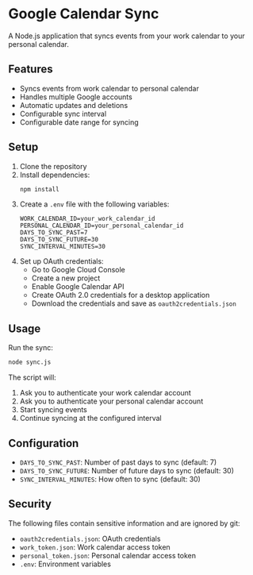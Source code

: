 # Google Calendar Sync

A Node.js application that syncs events from your work calendar to your personal calendar.

## Features

- Syncs events from work calendar to personal calendar
- Handles multiple Google accounts
- Automatic updates and deletions
- Configurable sync interval
- Configurable date range for syncing

## Setup

1. Clone the repository
2. Install dependencies:
   ```bash
   npm install
   ```
3. Create a `.env` file with the following variables:
   ```
   WORK_CALENDAR_ID=your_work_calendar_id
   PERSONAL_CALENDAR_ID=your_personal_calendar_id
   DAYS_TO_SYNC_PAST=7
   DAYS_TO_SYNC_FUTURE=30
   SYNC_INTERVAL_MINUTES=30
   ```
4. Set up OAuth credentials:
   - Go to Google Cloud Console
   - Create a new project
   - Enable Google Calendar API
   - Create OAuth 2.0 credentials for a desktop application
   - Download the credentials and save as `oauth2credentials.json`

## Usage

Run the sync:

```bash
node sync.js
```

The script will:

1. Ask you to authenticate your work calendar account
2. Ask you to authenticate your personal calendar account
3. Start syncing events
4. Continue syncing at the configured interval

## Configuration

- `DAYS_TO_SYNC_PAST`: Number of past days to sync (default: 7)
- `DAYS_TO_SYNC_FUTURE`: Number of future days to sync (default: 30)
- `SYNC_INTERVAL_MINUTES`: How often to sync (default: 30)

## Security

The following files contain sensitive information and are ignored by git:

- `oauth2credentials.json`: OAuth credentials
- `work_token.json`: Work calendar access token
- `personal_token.json`: Personal calendar access token
- `.env`: Environment variables
